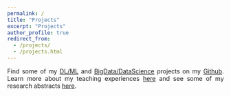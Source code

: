 ```yaml
---
permalink: /
title: "Projects"
excerpt: "Projects"
author_profile: true
redirect_from: 
  - /projects/
  - /projects.html
---
```


<style>body {text-align: justify}</style>

Find some of my [DL/ML](https://github.com/yaramohamadi/Deep_Learning_Projects) and [BigData/DataScience](https://github.com/yaramohamadi/BigData_Projects) projects on my [Github](https://github.com/yaramohamadi). Learn more about my teaching experiences [here](https://yaramohamadi.github.io/teaching/) and see some of my research abstracts [here](https://yaramohamadi.github.io/publications/).
